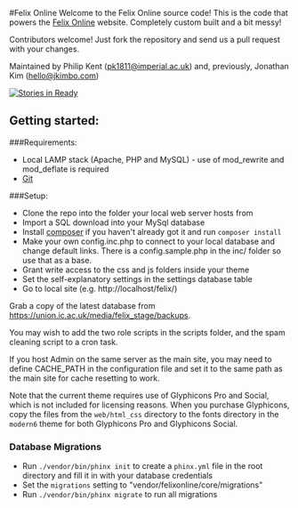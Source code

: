 #Felix Online
Welcome to the Felix Online source code! This is the code that powers the [Felix Online](http://felixonline.co.uk) website. Completely custom built and a bit messy!

Contributors welcome! Just fork the repository and send us a pull request with your changes. 

Maintained by Philip Kent (pk1811@imperial.ac.uk) and, previously, Jonathan Kim (hello@jkimbo.com)

[![Stories in Ready](https://badge.waffle.io/felixonline/felixonline.png?label=ready)](http://waffle.io/felixonline/felixonline)

## Getting started:
###Requirements:
* Local LAMP stack (Apache, PHP and MySQL) - use of mod_rewrite and mod_deflate is required
* [Git](http://git-scm.com/)

###Setup:
* Clone the repo into the folder your local web server hosts from
* Import a SQL download into your MySql database
* Install [composer](http://getcomposer.org/download/) if you haven't already got it and run `composer install`
* Make your own config.inc.php to connect to your local database and change default links. There is a config.sample.php in the inc/ folder so use that as a base.
* Grant write access to the css and js folders inside your theme
* Set the self-explanatory settings in the settings database table
* Go to local site (e.g. http://localhost/felix/)

Grab a copy of the latest database from https://union.ic.ac.uk/media/felix_stage/backups.

You may wish to add the two role scripts in the scripts folder, and the spam cleaning script to a cron task.

If you host Admin on the same server as the main site, you may need to define CACHE_PATH in the configuration file and set it to the same path as the main site for cache resetting to work.

Note that the current theme requires use of Glyphicons Pro and Social, which is not included for licensing reasons. When you purchase Glyphicons, copy the files from the `web/html_css` directory to the fonts directory in the `modern6` theme for both Glyphicons Pro and Glyphicons Social.

### Database Migrations
* Run `./vendor/bin/phinx init` to create a `phinx.yml` file in the root directory and fill it in with your database credentials
* Set the `migrations` setting to "vendor/felixonline/core/migrations"
* Run `./vendor/bin/phinx migrate` to run all migrations
